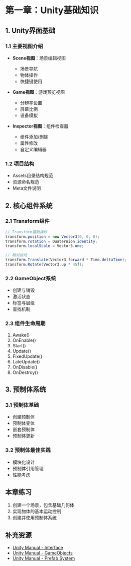 # 第一章：Unity基础知识

## 1. Unity界面基础
### 1.1 主要视图介绍
- **Scene视图**：场景编辑视图
  - 场景导航
  - 物体操作
  - 快捷键使用
  
- **Game视图**：游戏预览视图
  - 分辨率设置
  - 屏幕比例
  - 设备模拟
  
- **Inspector视图**：组件检查器
  - 组件添加/删除
  - 属性修改
  - 自定义编辑器

### 1.2 项目结构
- Assets目录结构规范
- 资源命名规范
- Meta文件说明

## 2. 核心组件系统
### 2.1 Transform组件
```csharp
// Transform基础操作
transform.position = new Vector3(0, 0, 0);
transform.rotation = Quaternion.identity;
transform.localScale = Vector3.one;

// 相对运动
transform.Translate(Vector3.forward * Time.deltaTime);
transform.Rotate(Vector3.up * 45f);
```

### 2.2 GameObject系统
- 创建与销毁
- 激活状态
- 标签与层级
- 查找机制

### 2.3 组件生命周期
1. Awake()
2. OnEnable()
3. Start()
4. Update()
5. FixedUpdate()
6. LateUpdate()
7. OnDisable()
8. OnDestroy()

## 3. 预制体系统
### 3.1 预制体基础
- 创建预制体
- 预制体变体
- 嵌套预制体
- 预制体更新

### 3.2 预制体最佳实践
- 模块化设计
- 预制体引用管理
- 性能考虑

## 本章练习
1. 创建一个场景，包含基础几何体
2. 实现物体的基本运动控制
3. 创建并使用预制体系统

## 补充资源
- [Unity Manual - Interface](https://docs.unity3d.com/Manual/UsingTheEditor.html)
- [Unity Manual - GameObjects](https://docs.unity3d.com/Manual/GameObjects.html)
- [Unity Manual - Prefab System](https://docs.unity3d.com/Manual/Prefabs.html) 
